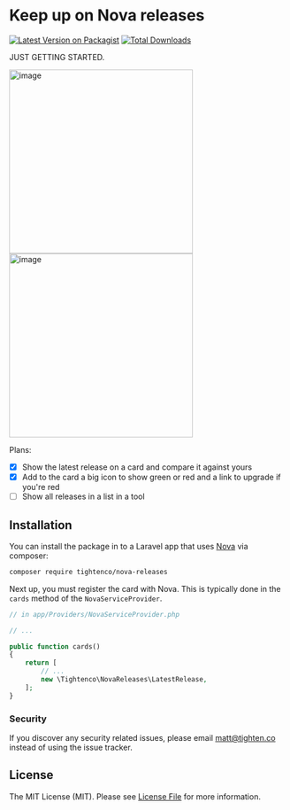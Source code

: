 # Keep up on Nova releases

[![Latest Version on Packagist](https://img.shields.io/packagist/v/tightenco/nova-releases.svg?style=flat-square)](https://packagist.org/packages/tightenco/nova-releases)
[![Total Downloads](https://img.shields.io/packagist/dt/tightenco/nova-releases.svg?style=flat-square)](https://packagist.org/packages/tightenco/nova-releases)

JUST GETTING STARTED.

<img width="332" alt="image" src="https://user-images.githubusercontent.com/151829/45116564-1e963e00-b121-11e8-8908-ed2a72e2b694.png">
<img width="332" alt="image" src="https://user-images.githubusercontent.com/151829/45116575-27870f80-b121-11e8-88dd-84d17b94a729.png">


Plans:

- [x] Show the latest release on a card and compare it against yours
- [x] Add to the card a big icon to show green or red and a link to upgrade if you're red
- [ ] Show all releases in a list in a tool

## Installation

You can install the package in to a Laravel app that uses [Nova](https://nova.laravel.com) via composer:

```bash
composer require tightenco/nova-releases
```

Next up, you must register the card with Nova. This is typically done in the `cards` method of the `NovaServiceProvider`.

```php
// in app/Providers/NovaServiceProvider.php

// ...

public function cards()
{
    return [
        // ...
        new \Tightenco\NovaReleases\LatestRelease,
    ];
}
```

### Security

If you discover any security related issues, please email matt@tighten.co instead of using the issue tracker.

## License

The MIT License (MIT). Please see [License File](LICENSE.md) for more information.

